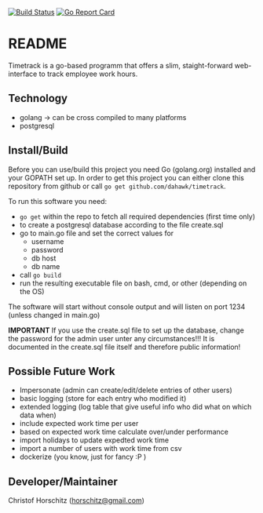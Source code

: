 [![Build Status](https://travis-ci.org/dahawk/timetrack.svg?branch=master)](https://travis-ci.org/dahawk/timetrack) 
[![Go Report Card](https://goreportcard.com/badge/github.com/dahawk/timetrack)](https://goreportcard.com/report/github.com/dahawk/timetrack)

# README #

Timetrack is a go-based programm that offers a slim, staight-forward web-interface to track employee work hours.

## Technology ##
* golang -> can be cross compiled to many platforms
* postgresql

## Install/Build ##
Before you can use/build this project you need Go (golang.org) installed and your GOPATH set up.
In order to get this project you can either clone this repository from github or call `go get github.com/dahawk/timetrack`.

To run this software you need:
* `go get` within the repo to fetch all required dependencies (first time only)
* to create a postgresql database according to the file create.sql
* go to main.go file and set the correct values for
  * username
  * password
  * db host
  * db name
* call `go build`
* run the resulting executable file on bash, cmd, or other (depending on the OS)

The software will start without console output and will listen on port 1234 (unless changed in main.go)

**IMPORTANT** If you use the create.sql file to set up the database, change the password for the admin user unter any circumstances!!! It is documented in the create.sql file itself and therefore public information!

## Possible Future Work ##
* Impersonate (admin can create/edit/delete entries of other users)
* basic logging (store for each entry who modified it)
* extended logging (log table that give useful info who did what on which data when)
* include expected work time per user
* based on expected work time calculate over/under performance
* import holidays to update expedted work time
* import a number of users with work time from csv
* dockerize (you know, just for fancy :P )

## Developer/Maintainer ##

Christof Horschitz (horschitz@gmail.com)
